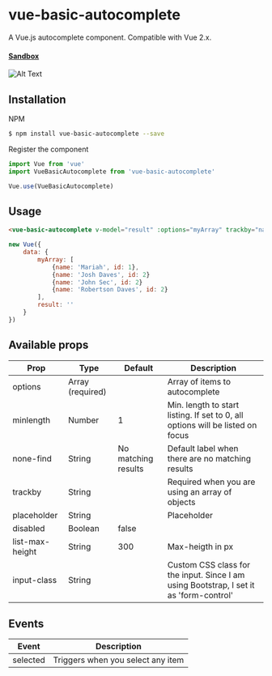 # vue-basic-autocomplete
A Vue.js autocomplete component. Compatible with Vue 2.x.

#### [Sandbox](https://jsfiddle.net/ovictorpereira/tk65ecL8/15/ "Sandbox")

![Alt Text](https://media.giphy.com/media/cmzpTVS8rLWsxOX90l/giphy.gif)

## Installation
NPM
```bash
$ npm install vue-basic-autocomplete --save
``` 
Register the component
```js
import Vue from 'vue'
import VueBasicAutocomplete from 'vue-basic-autocomplete'

Vue.use(VueBasicAutocomplete)
``` 

## Usage
```html
<vue-basic-autocomplete v-model="result" :options="myArray" trackby="name" input-class="form-control" />
```
```js
new Vue({
    data: {
        myArray: [
            {name: 'Mariah', id: 1},
            {name: 'Josh Daves', id: 2}
            {name: 'John Sec', id: 2}
            {name: 'Robertson Daves', id: 2}
        ],
        result: ''
    }
})
```

## Available props

| Prop        | Type             | Default                | Description                                      |
|-------------|------------------|------------------------|--------------------------------------------------|
| options     | Array (required) |                        | Array of items to autocomplete                 |
| minlength   | Number           | 1                      | Min. length to start listing. If set to 0, all options will be listed on focus   |
| none-find    | String           | No matching results    | Default label when there are no matching results |
| trackby     | String           |                        | Required when you are using an array of objects  |
| placeholder | String           |                        | Placeholder                                      |
| disabled    | Boolean           |    false                    |                                       |
| list-max-height | String       |       300              | Max-heigth in px                                      |
| input-class     | String           |                  | Custom CSS class for the input. Since I am using Bootstrap, I set it as 'form-control' |


## Events
| Event    |  Description |
|----------|--------------|
| selected     |  Triggers when you select any item       |